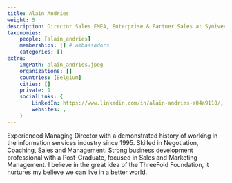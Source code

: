 ```yaml
---
title: Alain Andries
weight: 5
description: Director Sales EMEA, Enterprise & Partner Sales at Syniverse
taxonomies:
    people: [alain_andries]
    memberships: [] # ambassadors
    categories: []
extra:
    imgPath: alain_andries.jpeg
    organizations: []
    countries: [Belgium]
    cities: []
    private: 1
    socialLinks: {
        LinkedIn: https://www.linkedin.com/in/alain-andries-a04a9110/,
        websites: ,
    }
---
```


Experienced Managing Director with a demonstrated history of working in the information services industry since 1995. Skilled in Negotiation, Coaching, Sales and Management. Strong business development professional with a Post-Graduate, focused in Sales and Marketing Management. I believe in the great idea of the ThreeFold Foundation, it nurtures my believe we can live in a better world.
